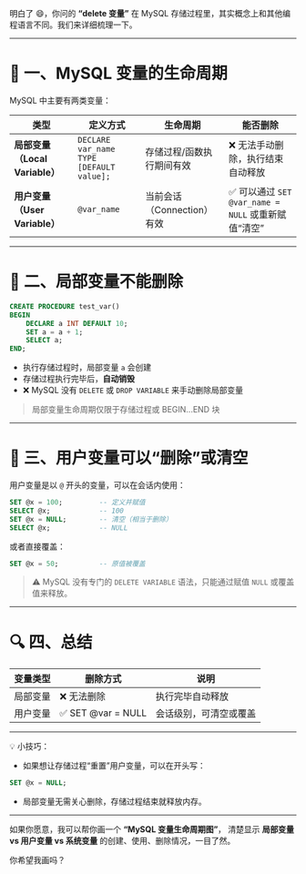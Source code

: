 明白了 😄，你问的 **“delete 变量”** 在 MySQL 存储过程里，其实概念上和其他编程语言不同。我们来详细梳理一下。

---

# 🧩 一、MySQL 变量的生命周期

MySQL 中主要有两类变量：

| 类型                       | 定义方式                                     | 生命周期               | 能否删除                                    |
| ------------------------ | ---------------------------------------- | ------------------ | --------------------------------------- |
| **局部变量（Local Variable）** | `DECLARE var_name TYPE [DEFAULT value];` | 存储过程/函数执行期间有效      | ❌ 无法手动删除，执行结束自动释放                       |
| **用户变量（User Variable）**  | `@var_name`                              | 当前会话（Connection）有效 | ✅ 可以通过 `SET @var_name = NULL` 或重新赋值“清空” |

---

# 🧠 二、局部变量不能删除

```sql
CREATE PROCEDURE test_var()
BEGIN
    DECLARE a INT DEFAULT 10;
    SET a = a + 1;
    SELECT a;
END;
```

* 执行存储过程时，局部变量 `a` 会创建
* 存储过程执行完毕后，**自动销毁**
* ❌ MySQL 没有 `DELETE` 或 `DROP VARIABLE` 来手动删除局部变量

> 局部变量生命周期仅限于存储过程或 BEGIN...END 块

---

# 🔁 三、用户变量可以“删除”或清空

用户变量是以 `@` 开头的变量，可以在会话内使用：

```sql
SET @x = 100;         -- 定义并赋值
SELECT @x;            -- 100
SET @x = NULL;        -- 清空（相当于删除）
SELECT @x;            -- NULL
```

或者直接覆盖：

```sql
SET @x = 50;          -- 原值被覆盖
```

> ⚠️ MySQL 没有专门的 `DELETE VARIABLE` 语法，只能通过赋值 `NULL` 或覆盖值来释放。

---

# 🔍 四、总结

| 变量类型 | 删除方式              | 说明          |
| ---- | ----------------- | ----------- |
| 局部变量 | ❌ 无法删除            | 执行完毕自动释放    |
| 用户变量 | ✅ SET @var = NULL | 会话级别，可清空或覆盖 |

---

💡 小技巧：

* 如果想让存储过程“重置”用户变量，可以在开头写：

```sql
SET @x = NULL;
```

* 局部变量无需关心删除，存储过程结束就释放内存。

---

如果你愿意，我可以帮你画一个 **“MySQL 变量生命周期图”**，
清楚显示 **局部变量 vs 用户变量 vs 系统变量** 的创建、使用、删除情况，一目了然。

你希望我画吗？
